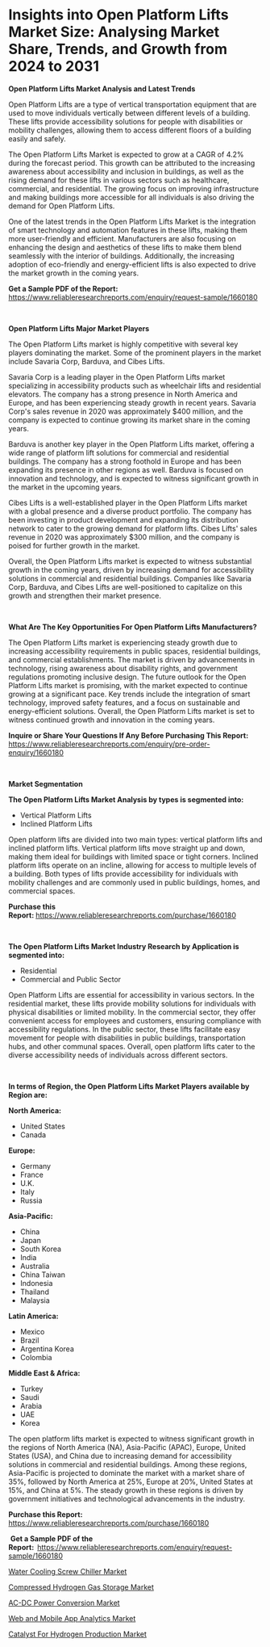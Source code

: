 <p><h1>Insights into Open Platform Lifts Market Size: Analysing Market Share, Trends, and Growth from 2024 to 2031</h1></p><p><strong>Open Platform Lifts Market Analysis and Latest Trends</strong></p>
<p><p>Open Platform Lifts are a type of vertical transportation equipment that are used to move individuals vertically between different levels of a building. These lifts provide accessibility solutions for people with disabilities or mobility challenges, allowing them to access different floors of a building easily and safely.</p><p>The Open Platform Lifts Market is expected to grow at a CAGR of 4.2% during the forecast period. This growth can be attributed to the increasing awareness about accessibility and inclusion in buildings, as well as the rising demand for these lifts in various sectors such as healthcare, commercial, and residential. The growing focus on improving infrastructure and making buildings more accessible for all individuals is also driving the demand for Open Platform Lifts.</p><p>One of the latest trends in the Open Platform Lifts Market is the integration of smart technology and automation features in these lifts, making them more user-friendly and efficient. Manufacturers are also focusing on enhancing the design and aesthetics of these lifts to make them blend seamlessly with the interior of buildings. Additionally, the increasing adoption of eco-friendly and energy-efficient lifts is also expected to drive the market growth in the coming years.</p></p>
<p><strong>Get a Sample PDF of the Report:&nbsp;</strong> <a href="https://www.reliableresearchreports.com/enquiry/request-sample/1660180">https://www.reliableresearchreports.com/enquiry/request-sample/1660180</a></p>
<p>&nbsp;</p>
<p><strong>Open Platform Lifts Major Market Players</strong></p>
<p><p>The Open Platform Lifts market is highly competitive with several key players dominating the market. Some of the prominent players in the market include Savaria Corp, Barduva, and Cibes Lifts.</p><p>Savaria Corp is a leading player in the Open Platform Lifts market specializing in accessibility products such as wheelchair lifts and residential elevators. The company has a strong presence in North America and Europe, and has been experiencing steady growth in recent years. Savaria Corp's sales revenue in 2020 was approximately $400 million, and the company is expected to continue growing its market share in the coming years.</p><p>Barduva is another key player in the Open Platform Lifts market, offering a wide range of platform lift solutions for commercial and residential buildings. The company has a strong foothold in Europe and has been expanding its presence in other regions as well. Barduva is focused on innovation and technology, and is expected to witness significant growth in the market in the upcoming years.</p><p>Cibes Lifts is a well-established player in the Open Platform Lifts market with a global presence and a diverse product portfolio. The company has been investing in product development and expanding its distribution network to cater to the growing demand for platform lifts. Cibes Lifts' sales revenue in 2020 was approximately $300 million, and the company is poised for further growth in the market.</p><p>Overall, the Open Platform Lifts market is expected to witness substantial growth in the coming years, driven by increasing demand for accessibility solutions in commercial and residential buildings. Companies like Savaria Corp, Barduva, and Cibes Lifts are well-positioned to capitalize on this growth and strengthen their market presence.</p></p>
<p>&nbsp;</p>
<p><strong>What Are The Key Opportunities For Open Platform Lifts Manufacturers?</strong></p>
<p><p>The Open Platform Lifts market is experiencing steady growth due to increasing accessibility requirements in public spaces, residential buildings, and commercial establishments. The market is driven by advancements in technology, rising awareness about disability rights, and government regulations promoting inclusive design. The future outlook for the Open Platform Lifts market is promising, with the market expected to continue growing at a significant pace. Key trends include the integration of smart technology, improved safety features, and a focus on sustainable and energy-efficient solutions. Overall, the Open Platform Lifts market is set to witness continued growth and innovation in the coming years.</p></p>
<p><strong>Inquire or Share Your Questions If Any Before Purchasing This Report:</strong> <a href="https://www.reliableresearchreports.com/enquiry/pre-order-enquiry/1660180">https://www.reliableresearchreports.com/enquiry/pre-order-enquiry/1660180</a></p>
<p>&nbsp;</p>
<p><strong>Market Segmentation</strong></p>
<p><strong>The Open Platform Lifts Market Analysis by types is segmented into:</strong></p>
<p><ul><li>Vertical Platform Lifts</li><li>Inclined Platform Lifts</li></ul></p>
<p><p>Open platform lifts are divided into two main types: vertical platform lifts and inclined platform lifts. Vertical platform lifts move straight up and down, making them ideal for buildings with limited space or tight corners. Inclined platform lifts operate on an incline, allowing for access to multiple levels of a building. Both types of lifts provide accessibility for individuals with mobility challenges and are commonly used in public buildings, homes, and commercial spaces.</p></p>
<p><strong>Purchase this Report:&nbsp;</strong><a href="https://www.reliableresearchreports.com/purchase/1660180">https://www.reliableresearchreports.com/purchase/1660180</a></p>
<p>&nbsp;</p>
<p><strong>The Open Platform Lifts Market Industry Research by Application is segmented into:</strong></p>
<p><ul><li>Residential</li><li>Commercial and Public Sector</li></ul></p>
<p><p>Open Platform Lifts are essential for accessibility in various sectors. In the residential market, these lifts provide mobility solutions for individuals with physical disabilities or limited mobility. In the commercial sector, they offer convenient access for employees and customers, ensuring compliance with accessibility regulations. In the public sector, these lifts facilitate easy movement for people with disabilities in public buildings, transportation hubs, and other communal spaces. Overall, open platform lifts cater to the diverse accessibility needs of individuals across different sectors.</p></p>
<p>&nbsp;</p>
<p><strong>In terms of Region, the Open Platform Lifts Market Players available by Region are:</strong></p>
<p>
    <p> <strong> North America: </strong>
        <ul>
            <li>United States</li>
            <li>Canada</li>
        </ul>
        </p> 
    <p> <strong> Europe: </strong>
        <ul>
            <li>Germany</li>
            <li>France</li>
            <li>U.K.</li>
            <li>Italy</li>
            <li>Russia</li>
        </ul>
        </p> 
    <p> <strong> Asia-Pacific: </strong>
        <ul>
            <li>China</li>
            <li>Japan</li>
            <li>South Korea</li>
            <li>India</li>
            <li>Australia</li>
            <li>China Taiwan</li>
            <li>Indonesia</li>
            <li>Thailand</li>
            <li>Malaysia</li>
        </ul>
        </p> 
    <p> <strong> Latin America: </strong>
        <ul>
            <li>Mexico</li>
            <li>Brazil</li>
            <li>Argentina Korea</li>
            <li>Colombia</li>
        </ul>
        </p> 
    <p> <strong> Middle East & Africa: </strong>
        <ul>
            <li>Turkey</li>
            <li>Saudi</li>
            <li>Arabia</li>
            <li>UAE</li>
            <li>Korea</li>
        </ul>
    </p>
    </p>
<p><p>The open platform lifts market is expected to witness significant growth in the regions of North America (NA), Asia-Pacific (APAC), Europe, United States (USA), and China due to increasing demand for accessibility solutions in commercial and residential buildings. Among these regions, Asia-Pacific is projected to dominate the market with a market share of 35%, followed by North America at 25%, Europe at 20%, United States at 15%, and China at 5%. The steady growth in these regions is driven by government initiatives and technological advancements in the industry.</p></p>
<p><strong>Purchase this Report: </strong><a href="https://www.reliableresearchreports.com/purchase/1660180">https://www.reliableresearchreports.com/purchase/1660180</a></p>
<p>&nbsp;<strong>Get a Sample PDF of the Report:&nbsp;&nbsp;</strong><a href="https://www.reliableresearchreports.com/enquiry/request-sample/1660180">https://www.reliableresearchreports.com/enquiry/request-sample/1660180</a></p>
<p><strong></strong></p>
<p><p><a href="https://pretty-mail-caf.notion.site/Water-Cooling-Screw-Chiller-Market-A-Comprehensive-Report-of-its-Market-Share-Growth-Trends-2024--3f7cdd32444b4e11b9ce82959170805a">Water Cooling Screw Chiller Market</a></p><p><a href="https://view.publitas.com/reportprime-1/compressed-hydrogen-gas-storage-market-furnish-information-about-market-size-market-share-market-dynamics-and-projections-spanning-from-2024-to-2031/">Compressed Hydrogen Gas Storage Market</a></p><p><a href="https://faithful-glue-af3.notion.site/Global-AC-DC-Power-Conversion-Market-Size-and-Market-Trends-Insights-and-Projections-from-2024-to-2-e3c73d94089042dfa70a06e744f45c04">AC-DC Power Conversion Market</a></p><p><a href="https://chivalrous-flock-a86.notion.site/Web-and-Mobile-App-Analytics-Market-Size-Evaluating-its-Market-Trends-Growth-and-Projections-2024-7187204a7e664c5a89396873496ff923">Web and Mobile App Analytics Market</a></p><p><a href="https://view.publitas.com/reportprime-1/global-catalyst-for-hydrogen-production-market-by-types-applications-and-major-players-with-regional-growth-rate-analysis-and-development-situation-from-2024-to-2031/">Catalyst For Hydrogen Production Market</a></p></p>
